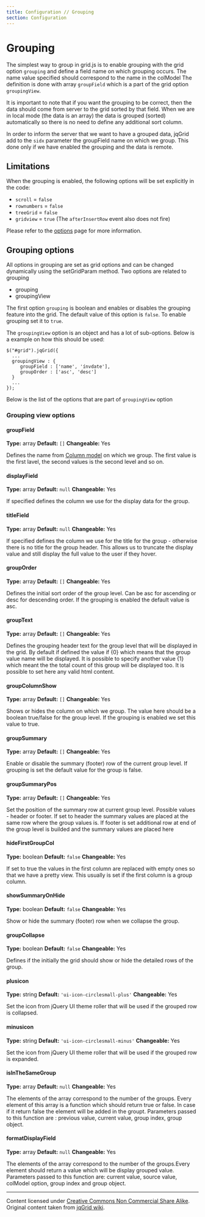 ```yaml
---
title: Configuration // Grouping
section: Configuration
---
```


# Grouping

The simplest way to group in grid.js is to enable grouping with the grid option `grouping` and define a field name on which grouping occurs. The name value specified should correspond to the name in the colModel
The definition is done with array `groupField` which is a part of the grid option `groupingView`.

It is important to note that if you want the grouping to be correct, then the data should come from server to the grid sorted by that field. When we are in local mode (the data is an array) the data is grouped (sorted) automatically so there is no need to define any additional sort column.

In order to inform the server that we want to have a grouped data, jqGrid add to the `sidx` parameter the groupField name on which we group. This done only if we have enabled the grouping and the data is remote.

## Limitations

When the grouping is enabled, the following options will be set explicitly in the code:
* `scroll` = `false`
* `rownumbers` = `false`
* `treeGrid` = `false`
* `gridview` = `true` (The `afterInsertRow` event also does not fire)

Please refer to the [options](./Options.html) page for more information.

## Grouping options
All options in grouping are set as grid options and can be changed dynamically using the setGridParam method.
Two options are related to grouping 

  - grouping
  - groupingView

The first option `grouping` is boolean and enables or disables the grouping feature into the grid. The default value of this option is `false`. To enable grouping set it to `true`.

The `groupingView` option is an object and has a lot of sub-options.
Below is a example on how this should be used:

	$("#grid").jqGrid({ 
	  ...
	  groupingView : { 
		 groupField : ['name', 'ínvdate'],
		 groupOrder : ['asc', 'desc'] 
	  }
	  ...
	});

Below is the list of the options that are part of `groupingView` option

### Grouping view options

#### groupField
**Type:** array
**Default:** `[]`
**Changeable:** Yes

Defines the name from [Column model](./colModel.html) on which we group. The first value is the first lavel, the second values is the second level and so on.

#### displayField
**Type:** array
**Default:** `null`
**Changeable:** Yes

If specified defines the column we use for the display data for the group.

#### titleField
**Type:** array
**Default:** `null`
**Changeable:** Yes

If specified defines the column we use for the title for the group - otherwise there is no title for the group header. This allows us to truncate the display value and still display the full value to the user if they hover.

#### groupOrder
**Type:** array
**Default:** `[]`
**Changeable:** Yes

Defines the initial sort order of the group level. Can be asc for ascending or desc for descending order. If the grouping is enabled the default value is asc.

#### groupText
**Type:** array
**Default:** `[]`
**Changeable:** Yes

Defines the grouping header text for the group level that will be displayed in the grid. By default if defined the value if {0} which means that the group value name will be displayed.  It is possible to specify another value {1} which meant the the total count of this group will be displayed too. It is possible to set here any valid html content.

#### groupColumnShow
**Type:** array
**Default:** `[]`
**Changeable:** Yes

Shows or hides the column on which we group. The value here should be a boolean true/false for the group level. If the grouping is enabled we set this value to true.

#### groupSummary
**Type:** array
**Default:** `[]`
**Changeable:** Yes

Enable or disable the summary (footer) row of the current group level. If grouping is set the default value for the group is false.

#### groupSummaryPos
**Type:** array
**Default:** `[]`
**Changeable:** Yes

Set the position of the summary row at current group level. Possible values - header or footer. If set to header the summary values are placed at the same row where the group values is. If footer is set additional row at end of the group level is builded and the summary values are placed here

#### hideFirstGroupCol
**Type:** boolean
**Default:** `false`
**Changeable:** Yes

If set to true the values in the first column are replaced with empty ones so that we have a pretty view. This usually is set if the first column is a group column.

#### showSummaryOnHide
**Type:** boolean
**Default:** `false`
**Changeable:** Yes

Show or hide the summary (footer) row when we collapse the group.

#### groupCollapse
**Type:** boolean
**Default:** `false`
**Changeable:** Yes

Defines if the initially the grid should show or hide the detailed rows of the group.

#### plusicon
**Type:** string
**Default:** `'ui-icon-circlesmall-plus'`
**Changeable:** Yes

Set the icon from jQuery UI theme roller that will be used if the grouped row is collapsed.

#### minusicon
**Type:** string
**Default:** `'ui-icon-circlesmall-minus'`
**Changeable:** Yes

Set the icon from jQuery UI theme roller that will be used if the grouped row is expanded.

#### isInTheSameGroup
**Type:** array
**Default:** `null`
**Changeable:** Yes

The elements of the array correspond to the number of the groups. Every element of this array is a function which should return true or false. In case if it return false the element will be added in the groupt. Parameters passed to this function are : previous value, current value, group index, group object.

#### formatDisplayField
**Type:** array
**Default:** `null`
**Changeable:** Yes

The elements of the array correspond to the number of the groups.Every element should return a value which will be display grouped value. Parameters passed to this function are: current value, source value, colModel option, group index and group object.

***
Content licensed under [Creative Commons Non Commercial Share Alike](http://creativecommons.org/licenses/by-nc-sa/3.0/). Original content taken from [jqGrid wiki](http://www.trirand.com/jqgridwiki/).
